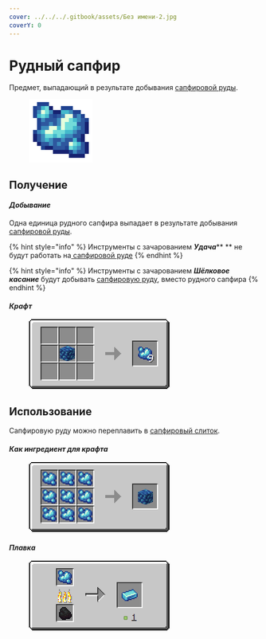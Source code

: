 ```yaml
---
cover: ../../../.gitbook/assets/Без имени-2.jpg
coverY: 0
---
```


# Рудный сапфир

Предмет, выпадающий в результате добывания [сапфировой руды](../../rudy/sapfirovaya-ruda.md).

<figure><img src="../../../.gitbook/assets/raw_blue_ore (1).png" alt=""><figcaption></figcaption></figure>

## Получение

#### _Добывание_

Одна единица рудного сапфира выпадает в результате добывания [сапфировой руды](../../rudy/sapfirovaya-ruda.md).

{% hint style="info" %}
Инструменты с зачарованием _**Удача**_\*\* \*\* не будут работать на[ сапфировой руде](../../rudy/sapfirovaya-ruda.md)
{% endhint %}

{% hint style="info" %}
Инструменты с зачарованием _**Шёлковое касание**_ будут добывать [сапфировую руду](../../rudy/sapfirovaya-ruda.md), вместо рудного сапфира
{% endhint %}

#### _Крафт_

<figure><img src="../../../.gitbook/assets/raw_blue_ore_result-multi.png" alt=""><figcaption></figcaption></figure>

## Использование

Сапфировую руду можно переплавить в [сапфировый слиток](sapfirovyi-slitok.md).

#### _Как ингредиент для крафта_

<figure><img src="../../../.gitbook/assets/raw_blue_ore_block_result-x1.png" alt=""><figcaption></figcaption></figure>

#### _Плавка_

<figure><img src="../../../.gitbook/assets/raw_blue_ore_ing.png" alt=""><figcaption></figcaption></figure>
